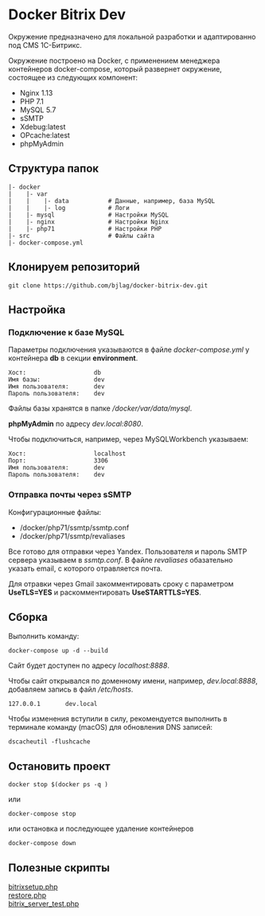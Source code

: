 # Docker Bitrix Dev

Окружение предназначено для локальной разработки и адаптированно под CMS 1С-Битрикс.

Окружение построено на Docker, с применением менеджера контейнеров docker-compose, который развернет окружение, состоящее из следующих компонент:

* Nginx 1.13
* PHP 7.1
* MySQL 5.7
* sSMTP
* Xdebug:latest
* OPcache:latest
* phpMyAdmin 

## Структура папок

```
|- docker  
|    |- var  
|    |    |- data           # Данные, например, база MySQL 
|    |    |- log            # Логи
|    |- mysql               # Настройки MySQL
|    |- nginx               # Настройки Nginx
|    |- php71               # Настройки PHP
|- src                      # Файлы сайта
|- docker-compose.yml
```

## Клонируем репозиторий

````
git clone https://github.com/bjlag/docker-bitrix-dev.git
````

## Настройка

### Подключение к базе MySQL

Параметры подключения указываются в файле _docker-compose.yml_ у контейнера **db** в секции **environment**.

````
Хост:                   db
Имя базы:               dev
Имя пользователя:       dev
Пароль пользователя:    dev
````

Файлы базы хранятся в папке _/docker/var/data/mysql_.

**phpMyAdmin** по адресу _dev.local:8080_.

Чтобы подключиться, например, через MySQLWorkbench указываем:

````
Хост:                   localhost
Порт:                   3306
Имя пользователя:       dev
Пароль пользователя:    dev
````

### Отправка почты через sSMTP

Конфигурационные файлы:

* /docker/php71/ssmtp/ssmtp.conf
* /docker/php71/ssmtp/revaliases

Все готово для отправки через Yandex. Пользователя и пароль SMTP сервера указываем в _ssmtp.conf_. В файле _revaliases_ обазательно указать email, с которого отравляется почта. 

Для отравки через Gmail закомментировать сроку с параметром **UseTLS=YES** и раскомментировать **UseSTARTTLS=YES**.

## Сборка

Выполнить команду:

```
docker-compose up -d --build
```

Сайт будет доступен по адресу _localhost:8888_.

Чтобы сайт открывался по доменному имени, например, _dev.local:8888_, добавляем запись в файл _/etc/hosts_.

```
127.0.0.1       dev.local
```

Чтобы изменения вступили в силу, рекомендуется выполнить в терминале команду (macOS) для обновления DNS записей:

```
dscacheutil -flushcache
```

## Остановить проект

```
docker stop $(docker ps -q )
```

или

```
docker-compose stop
```

или остановка и последующее удаление контейнеров

```
docker-compose down
```

## Полезные скрипты

[bitrixsetup.php](http://www.1c-bitrix.ru/download/scripts/bitrixsetup.php)  
[restore.php](http://www.1c-bitrix.ru/download/scripts/restore.php)  
[bitrix_server_test.php](http://dev.1c-bitrix.ru/download/scripts/bitrix_server_test.php)